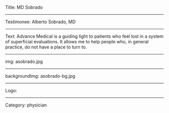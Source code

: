 Title: MD Sobrado

----

Testimonee: Alberto Sobrado, MD

----

Text: Advance Medical is a guiding light to patients who feel lost in a system of superficial evaluations. It allows me to help people who, in general practice, do not have a place to turn to.

----

img: asobrado.jpg

----

backgroundImg: asobrado-bg.jpg

----

Logo:

----

Category: physician
